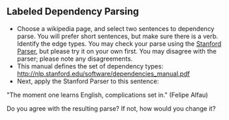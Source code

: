 Labeled Dependency Parsing
----------

- Choose a wikipedia page, and select two sentences to dependency
parse. You will prefer short sentences, but make sure there is a
verb. Identify the edge types. You may check your parse using the
[Stanford Parser](http://nlp.stanford.edu:8080/parser/index.jsp), but please try it on your own first. You may disagree with the parser; please note any disagreements.
- This manual defines the set of dependency types:
http://nlp.stanford.edu/software/dependencies_manual.pdf
- Next, apply the Stanford Parser to this sentence:

"The moment one learns English, complications set in." (Felipe Alfau)

Do you agree with the resulting parse? If not, how would you change it?

